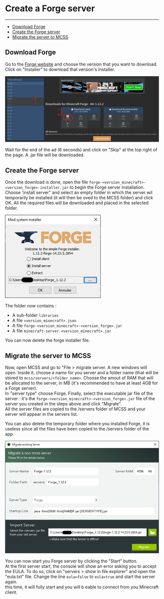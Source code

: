# Create a Forge server

---

*   [Download Forge](#download-forge)
*   [Create the Forge server](#create-forge-server)
*   [Migrate the server to MCSS](#migrate-server)

<a name="download-forge"></a>
## Download Forge

Go to the [Forge website](https://files.minecraftforge.net) and choose the version that you want to download. Click on "Installer" to download that version's installer.

![Le site de forge](assets/screenshots/download_forge.png)

Wait for the end of the ad (6 seconds) and click on "Skip" at the top right of the page. A .jar file will be downloaded.

<a name="create-forge-server"></a>
## Create the Forge server

Once the download is done, open the file `forge-<version_minecraft>-<version_forge>-installer.jar` to begin the Forge server installation. <br>
Choose 'install server" and select an empty folder in which the server wil temporarily be installed (it will then be oved to the MCSS folder) and click OK. All the required files will be downloaded and placed in the selected folder.

![L'installateur Forge](assets/screenshots/install_forge.png)

The folder now contains : 
*   A sub-folder `libraries`
*   A file `<version_minecraft>.json`
*   A file `forge-<version_minecraft>-<version_forge>.jar`
*   A file `minecraft-server.<version_minecraft>.jar`

You can now delete the forge installer file.

<a name="migrate-server"></a>
## Migrate the server to MCSS

Now, open MCSS and go to "File > migrate server. A new windows will open. Inside it, choose a name for you server and a folder name (that will be stored to `mcss/servers/<folder_name>`. Choose the amout of RAM that will be allocated to the server, in MB (it's recommended to have at least 4GB for a Forge server).<br>
In "server type" choose Forge. Finally, select the executable jar file of the server : it's the `forge-<version_minecraft>-<version_forge>.jar` file of the server you created in the steps above and click "Migrate". <br>
All the server files are copied to the /servers folder of MCSS and your server will appear in the servers list. <br>

You can also delete the temporary folder where you installed Forge, it is useless since all the files have been copied to the /servers folder of the app.

![La fenêtre de migration de serveur](assets/screenshots/migrate_forge.png)

You can now start you Forge server by clicking the "Start" button. <br>
At the first server start, the console will show an error asking you to accept the EULA. To do so, click on "servers > show in file explorer" and open the "eula.txt" file. Change the line `eula=false` to `eula=true` and start the server again. <br>
this time, it will fully start and you will b eable to connect from you Minecraft client.

